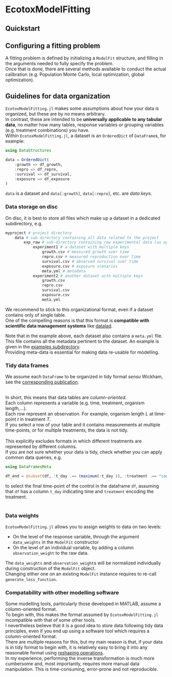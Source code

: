 # EcotoxModelFitting

## Quickstart


## Configuring a fitting problem 

A fitting problem is defined by initializing a `ModelFit` structure, 
and filling in the arguments needed to fully specify the problem. <br>
Once that is done, there are several methods available to conduct the actual calibration 
(e.g. Population Monte Carlo, local optimization, global optimization).

## Guidelines for data organization

`EcotoxModelFitting.jl` makes some assumptions about how your data is organized, 
but these are by no means arbitrary. <br>
In contrast, these are intended to be **universally applicable to any tabular data**, 
no matter how many tables, response variables or grouping variables (e.g. treatment combinations)
you have. <br>
Within `EcotoxModelFitting.jl`, a dataset is an `OrderedDict` of `DataFrame`s, for example: <br>


```Julia
using DataStructures

data = OrderedDict(
    :growth => df_growth,
    :repro => df_repro,
    :survival => df_survival,
    :exposure => df_exposure
)

```
`data` is a dataset and `data[:growth]`, `data[:repro]`, etc. are *data keys*. <br>

### Data storage on disc

On disc, it is best to store all files which make up a dataset in a dedicated subdirectory, e.g.

```bash
myproject # project directory
    data # sub-directory containing all data related to the project
        exp_raw # sub-directory containing raw experimental data (as opposed to simulation output etc.)
            experiment1 # a dataset with multiple keys
                growth.csv # measured growth over time
                repro.csv # measured reproduction over time
                survival.csv # observed survival over time
                exposure.csv # exposure scenarios
                meta.yml # metadata 
            experiment2 # another dataset with multiple keys
                growth.csv
                repro.csv
                survival.csv
                exposure.csv
                meta.yml
```

We recommend to stick to this organizational format, even if a dataset contains only of single table. <br>
One of the compelling reasons is that this format is **compatible with scientific data management systems** like [datalad](https://www.datalad.org/). <br>

Note that in the example above, each dataset also contains a `meta.yml` file. <br>
This file contains all the metadata pertinent to the dataset. 
An example is given in the [examples subdirectory](https://github.com/SimonHansul/EcotoxModelFitting.jl/tree/main/examples/data/dataset_template). <br>
Providing meta-data is essential for making data re-usable for modelling.

### Tidy data frames
We assume each `DataFrame` to be organized in tidy format *sensu* Wickham, see the [corresponding publication](https://www.jstatsoft.org/article/view/v059i10/). <br><br>

In short, this means that data tables are *column-oriented*. <br>
Each column represents a variable (e.g. time, treatment, organism length,...). <br>
Each row represent an observation. For example, organism length $L$ at time-point $t$ in treatment $T$. <br>
If you select a row of your table and it contains measurements at multiple time-points, 
or for multiple treatments, the data is not tidy. <br><br>
This explicitly excludes formats in which different treatments are represented by different columns. <br>
If you are not sure whether your data is tidy, check whether you can apply common data queries, e.g.

```Julia
using DataFramesMeta 

df_end = @subset(df, :t_day .== (maximum(:t_day )), :treatment .== "control")

```

to select the final time-point of the control in the dataframe `df`, assuming that `df` has a column `t_day` indicating time and `treatment` encoding the treatment. <br><br>

### Data weights

`EcotoxModelFitting.jl` allows you to assign weights to data on two levels: 

- On the level of the response variable, through the argument `data_weights` in the `ModelFit` constructor
- On the level of an individual variable, by adding a column `observation_weight` to the raw data.

The `data_weights` and `observation_weight`s will be normalized individually during construction of the `ModelFit` object. <br>
Changing either one on an existing `ModelFit` instance requires to re-call `generate_loss_function`.


### Compatability with other modelling software 

Some modelling tools, particularly those developed in MATLAB, assume a column-oriented format. <br>
To begin with, this makes the format assumed by `EcotoxModelFitting.jl` incompatible with that of some other tools. <br>
I nevertheless believe that it is a good idea to store data following tidy data principles, 
even if you end up using a software tool which requires a column-oriented format. <br>
There are multiple reasons for this, but my main reason is that, if your data is in tidy format to begin with, 
it is relatively easy to bring it into any reasonable format using [reshaping operations](https://dataframes.juliadata.org/stable/man/reshaping_and_pivoting/). <br>
In my experience, performing the inverse transformation is much more cumbersome and, 
most importantly, requires more manual data manipulation. 
This is time-consuming, error-prone and not reproducible.

